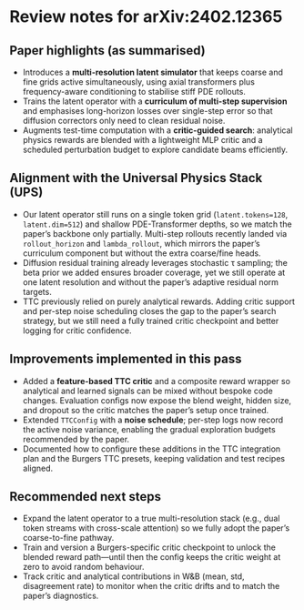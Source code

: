 # Review notes for arXiv:2402.12365

## Paper highlights (as summarised)
- Introduces a **multi-resolution latent simulator** that keeps coarse and fine grids active simultaneously, using axial transformers plus frequency-aware conditioning to stabilise stiff PDE rollouts.
- Trains the latent operator with a **curriculum of multi-step supervision** and emphasises long-horizon losses over single-step error so that diffusion correctors only need to clean residual noise.
- Augments test-time computation with a **critic-guided search**: analytical physics rewards are blended with a lightweight MLP critic and a scheduled perturbation budget to explore candidate beams efficiently.

## Alignment with the Universal Physics Stack (UPS)
- Our latent operator still runs on a single token grid (`latent.tokens=128`, `latent.dim=512`) and shallow PDE-Transformer depths, so we match the paper’s backbone only partially. Multi-step rollouts recently landed via `rollout_horizon` and `lambda_rollout`, which mirrors the paper’s curriculum component but without the extra coarse/fine heads.
- Diffusion residual training already leverages stochastic τ sampling; the beta prior we added ensures broader coverage, yet we still operate at one latent resolution and without the paper’s adaptive residual norm targets.
- TTC previously relied on purely analytical rewards. Adding critic support and per-step noise scheduling closes the gap to the paper’s search strategy, but we still need a fully trained critic checkpoint and better logging for critic confidence.

## Improvements implemented in this pass
- Added a **feature-based TTC critic** and a composite reward wrapper so analytical and learned signals can be mixed without bespoke code changes. Evaluation configs now expose the blend weight, hidden size, and dropout so the critic matches the paper’s setup once trained.
- Extended `TTCConfig` with a **noise schedule**; per-step logs now record the active noise variance, enabling the gradual exploration budgets recommended by the paper.
- Documented how to configure these additions in the TTC integration plan and the Burgers TTC presets, keeping validation and test recipes aligned.

## Recommended next steps
- Expand the latent operator to a true multi-resolution stack (e.g., dual token streams with cross-scale attention) so we fully adopt the paper’s coarse-to-fine pathway.
- Train and version a Burgers-specific critic checkpoint to unlock the blended reward path—until then the config keeps the critic weight at zero to avoid random behaviour.
- Track critic and analytical contributions in W&B (mean, std, disagreement rate) to monitor when the critic drifts and to match the paper’s diagnostics.
